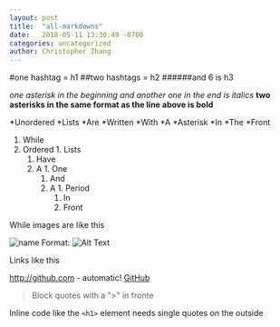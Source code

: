 ```yaml
---
layout: post
title:  "all-markdowns"
date:   2018-05-11 13:30:49 -0700
categories: uncategorized
author: Christopher Zhang
---
```


#one hashtag = h1
##two hashtags = h2
######and 6 is h3

*one asterisk in the beginning and another one in the end is italics*
**two asterisks in the same format as the line above is bold**

*Unordered
  *Lists
    *Are
     *Written
       *With
          *A
           *Asterisk
             *In
                *The
                  *Front

1. While
  1. Ordered
    1. Lists
      1. Have
        1. A
          1. One
            1. And
              1. A
                1. Period
                  1. In
                    1. Front
                    
While images are like this

![name](/images/name.png)
Format: ![Alt Text](url)

Links like this

http://github.com - automatic!
[GitHub](http://github.com)

>Block quotes with a ">" in fronte

Inline code like the `<h1>` element needs single quotes on the outside

